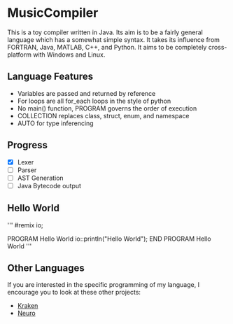 # MusicCompiler
  This is a toy compiler written in Java.  Its aim is to be a fairly general
language which has a somewhat simple syntax.  It takes its influence from
FORTRAN, Java, MATLAB, C++, and Python.  It aims to be completely cross-platform
with Windows and Linux.

## Language Features
  - Variables are passed and returned by reference
  - For loops are all for\_each loops in the style of python
  - No main() function, PROGRAM governs the order of execution
  - COLLECTION replaces class, struct, enum, and namespace
  - AUTO for type inferencing

## Progress
- [x] Lexer
- [ ] Parser
- [ ] AST Generation
- [ ] Java Bytecode output

## Hello World
'''
#remix io;

PROGRAM Hello World
  io::println("Hello World");
END PROGRAM Hello World
'''

## Other Languages
If you are interested in the specific programming of my language,
I encourage you to look at these other projects:
- [Kraken](https://github.com/Limvot/kraken)
- [Neuro](https://github.com/lotusronin/neuro)
